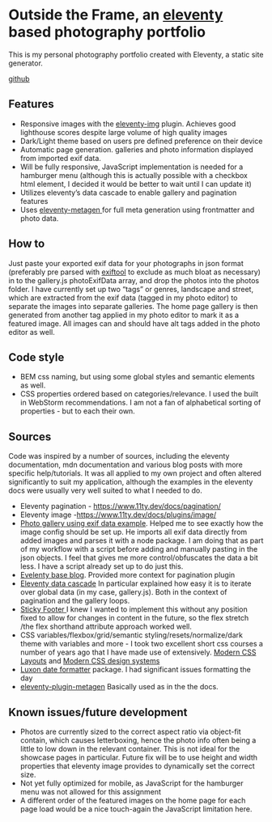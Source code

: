 # Outside the Frame, an [eleventy](https://www.11ty.dev/) based photography portfolio

This is my personal photography portfolio created with Eleventy, a static site generator.

[github](https://github.com/tcaraher/outside-the-frame)

## Features

- Responsive images with the [eleventy-img](https://www.11ty.dev/docs/plugins/image/) plugin. Achieves good lighthouse scores despite large volume of high quality images
- Dark/Light theme based on users pre defined preference on their device
- Automatic page generation. galleries and photo information displayed from imported exif data.
- Will be fully responsive, JavaScript implementation is needed for a hamburger menu (although this is actually possible with a checkbox html element, I decided it would be better to wait until I can update it)
- Utilizes eleventy’s data cascade to enable gallery and pagination features
- Uses [eleventy-metagen ](https://github.com/tannerdolby/eleventy-plugin-metagen)for full meta generation using frontmatter and photo data.

## How to

Just paste your exported exif data for your photographs in json format (preferably pre parsed with [exiftool](https://exiftool.org/) to exclude as much bloat as necessary) in to the gallery.js photoExifData array, and drop the photos into the photos folder. I have currently set up two “tags” or genres, landscape and street, which are extracted from the exif data (tagged in my photo editor) to separate the images into separate galleries. The home page gallery is then generated from another tag applied in my photo editor to mark it as a featured image. All images can and should have alt tags added in the photo editor as well.


## Code style

- BEM css naming, but using some global styles and semantic elements as well.
- CSS properties ordered based on categories/relevance. I used the built in WebStorm recommendations. I am not a fan of alphabetical sorting of properties - but to each their own.

## Sources

Code was inspired by a number of sources, including the eleventy documentation, mdn documentation and various blog posts with more specific help/tutorials. It was all applied to my own project and often altered significantly to suit my application, although the examples in the eleventy docs were usually very well suited to what I needed to do.

- Eleventy pagination - https://www.11ty.dev/docs/pagination/
- Eleventy image -https://www.11ty.dev/docs/plugins/image/
- [Photo gallery using exif data example](https://darthmall.net/weblog/2024/11ty-photo-gallery/).
  Helped me to see exactly how the image config should be set up. He imports all exif data directly from added images and parses it with a node package. I am doing that as part of my workflow with a script before adding and manually pasting in the json objects. I feel that gives me more control/obfuscates the data a bit less. I have a script already set up to do just this.
- [Evelenty base blog](https://github.com/11ty/eleventy-base-blog). Provided more context for pagination plugin
- [Eleventy data cascade](https://www.11ty.dev/docs/data-cascade/)
  In particular explained how easy it is to iterate over global data (in my case, gallery.js). Both in the context of pagination and the gallery loops.
- [Sticky Footer ](https://css-tricks.com/couple-takes-sticky-footer/)
  I knew I wanted to implement this without any position fixed to allow for changes in content in the future, so the flex stretch /the flex shorthand attribute approach worked well.
- CSS variables/flexbox/grid/semantic styling/resets/normalize/dark theme with variables and more - I took two excellent short css courses a number of years ago that I have made use of extensively. [Modern CSS Layouts](https://levelup.video/tutorials/modern-css-layouts) and [Modern CSS design systems ](https://levelup.video/tutorials/modern-css-design-systems)
- [Luxon date formatter](https://moment.github.io/luxon/api-docs/index.html#datetimetoformat) package. I had significant issues formatting the day
- [eleventy-plugin-metagen](https://github.com/tannerdolby/eleventy-plugin-metagen) Basically used as in the the docs.

## Known issues/future development

- Photos are currently sized to the correct aspect ratio via object-fit contain, which causes letterboxing, hence the photo info often being a little to low down in the relevant container. This is not ideal for the showcase pages in particular. Future fix will be to use height and width properties that eleventy image provides to dynamically set the correct size.
- Not yet fully optimized for mobile, as JavaScript for the hamburger menu was not allowed for this assignment
- A different order of the featured images on the home page for each page load would be a nice touch-again the JavaScript limitation here. 
